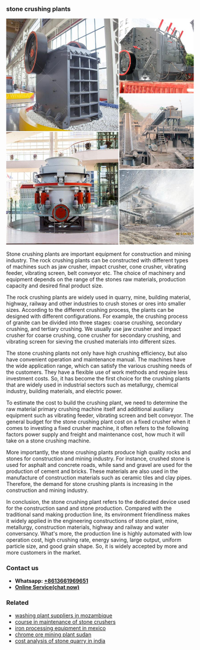 <h3>stone crushing plants</h3><img src='1704857160.jpg' alt=''><p>Stone crushing plants are important equipment for construction and mining industry. The rock crushing plants can be constructed with different types of machines such as jaw crusher, impact crusher, cone crusher, vibrating feeder, vibrating screen, belt conveyor etc. The choice of machinery and equipment depends on the range of the stones raw materials, production capacity and desired final product size.</p><p>The rock crushing plants are widely used in quarry, mine, building material, highway, railway and other industries to crush stones or ores into smaller sizes. According to the different crushing process, the plants can be designed with different configurations. For example, the crushing process of granite can be divided into three stages: coarse crushing, secondary crushing, and tertiary crushing. We usually use jaw crusher and impact crusher for coarse crushing, cone crusher for secondary crushing, and vibrating screen for sieving the crushed materials into different sizes.</p><p>The stone crushing plants not only have high crushing efficiency, but also have convenient operation and maintenance manual. The machines have the wide application range, which can satisfy the various crushing needs of the customers. They have a flexible use of work methods and require less investment costs. So, it has become the first choice for the crushing plants that are widely used in industrial sectors such as metallurgy, chemical industry, building materials, and electric power.</p><p>To estimate the cost to build the crushing plant, we need to determine the raw material primary crushing machine itself and additional auxiliary equipment such as vibrating feeder, vibrating screen and belt conveyor. The general budget for the stone crushing plant cost on a fixed crusher when it comes to investing a fixed crusher machine, it often refers to the following factors power supply and freight and maintenance cost, how much it will take on a stone crushing machine.</p><p>More importantly, the stone crushing plants produce high quality rocks and stones for construction and mining industry. For instance, crushed stone is used for asphalt and concrete roads, while sand and gravel are used for the production of cement and bricks. These materials are also used in the manufacture of construction materials such as ceramic tiles and clay pipes. Therefore, the demand for stone crushing plants is increasing in the construction and mining industry.</p><p>In conclusion, the stone crushing plant refers to the dedicated device used for the construction sand and stone production. Compared with the traditional sand making production line, its environment friendliness makes it widely applied in the engineering constructions of stone plant, mine, metallurgy, construction materials, highway and railway and water conversancy. What's more, the production line is highly automated with low operation cost, high crushing rate, energy saving, large output, uniform particle size, and good grain shape. So, it is widely accepted by more and more customers in the market.</p><h3>Contact us</h3><ul><li><strong>Whatsapp:&nbsp;<a href="https://wa.me/8613661969651">+8613661969651</a></strong></li><li><a href="https://swt.shibang-china.com/?git&amp;zhl&amp;stone crushing plants"><strong>Online Service(chat now)</strong></a></li></ul><h3>Related</h3><ul><li><a href='washing plant suppliers in mozambique.md'>washing plant suppliers in mozambique</a></li><li><a href='course in maintenance of stone crushers.md'>course in maintenance of stone crushers</a></li><li><a href='iron processing equipment in mexico.md'>iron processing equipment in mexico</a></li><li><a href='chrome ore mining plant sudan.md'>chrome ore mining plant sudan</a></li><li><a href='cost analysis of stone quarry in india.md'>cost analysis of stone quarry in india</a></li></ul>